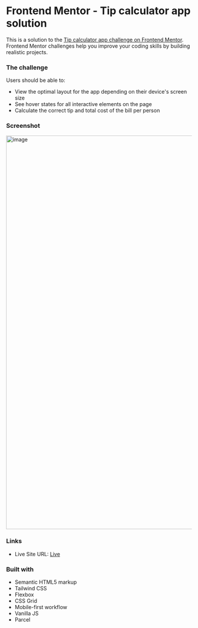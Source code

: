 # Frontend Mentor - Tip calculator app solution

This is a solution to the [Tip calculator app challenge on Frontend Mentor](https://www.frontendmentor.io/challenges/tip-calculator-app-ugJNGbJUX). Frontend Mentor challenges help you improve your coding skills by building realistic projects.

### The challenge

Users should be able to:

- View the optimal layout for the app depending on their device's screen size
- See hover states for all interactive elements on the page
- Calculate the correct tip and total cost of the bill per person

### Screenshot

<img width="1069" alt="image" src="https://github.com/kadheryna/training-projects/assets/72280779/cbbfe80f-3489-4993-960b-a52a230e5a3b">

### Links

- Live Site URL: [Live](https://joyful-salmiakki-76132a.netlify.app/)

### Built with

- Semantic HTML5 markup
- Tailwind CSS
- Flexbox
- CSS Grid
- Mobile-first workflow
- Vanilla JS
- Parcel
